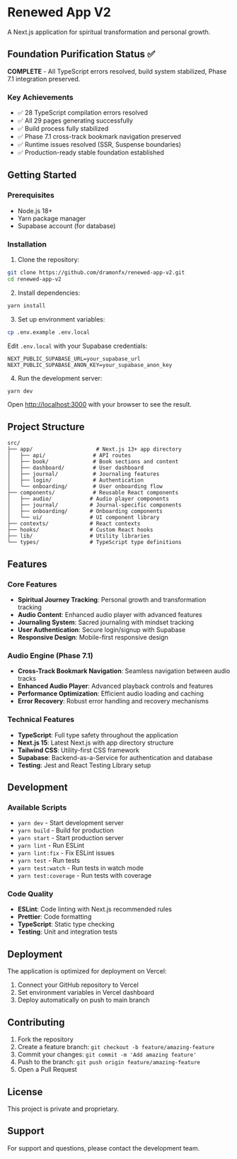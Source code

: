 # Renewed App V2

A Next.js application for spiritual transformation and personal growth.

## Foundation Purification Status ✅

**COMPLETE** - All TypeScript errors resolved, build system stabilized, Phase 7.1 integration preserved.

### Key Achievements
- ✅ 28 TypeScript compilation errors resolved
- ✅ All 29 pages generating successfully
- ✅ Build process fully stabilized
- ✅ Phase 7.1 cross-track bookmark navigation preserved
- ✅ Runtime issues resolved (SSR, Suspense boundaries)
- ✅ Production-ready stable foundation established

## Getting Started

### Prerequisites
- Node.js 18+ 
- Yarn package manager
- Supabase account (for database)

### Installation

1. Clone the repository:
```bash
git clone https://github.com/dramonfx/renewed-app-v2.git
cd renewed-app-v2
```

2. Install dependencies:
```bash
yarn install
```

3. Set up environment variables:
```bash
cp .env.example .env.local
```

Edit `.env.local` with your Supabase credentials:
```
NEXT_PUBLIC_SUPABASE_URL=your_supabase_url
NEXT_PUBLIC_SUPABASE_ANON_KEY=your_supabase_anon_key
```

4. Run the development server:
```bash
yarn dev
```

Open [http://localhost:3000](http://localhost:3000) with your browser to see the result.

## Project Structure

```
src/
├── app/                    # Next.js 13+ app directory
│   ├── api/               # API routes
│   ├── book/              # Book sections and content
│   ├── dashboard/         # User dashboard
│   ├── journal/           # Journaling features
│   ├── login/             # Authentication
│   └── onboarding/        # User onboarding flow
├── components/            # Reusable React components
│   ├── audio/            # Audio player components
│   ├── journal/          # Journal-specific components
│   ├── onboarding/       # Onboarding components
│   └── ui/               # UI component library
├── contexts/             # React contexts
├── hooks/                # Custom React hooks
├── lib/                  # Utility libraries
└── types/                # TypeScript type definitions
```

## Features

### Core Features
- **Spiritual Journey Tracking**: Personal growth and transformation tracking
- **Audio Content**: Enhanced audio player with advanced features
- **Journaling System**: Sacred journaling with mindset tracking
- **User Authentication**: Secure login/signup with Supabase
- **Responsive Design**: Mobile-first responsive design

### Audio Engine (Phase 7.1)
- **Cross-Track Bookmark Navigation**: Seamless navigation between audio tracks
- **Enhanced Audio Player**: Advanced playback controls and features
- **Performance Optimization**: Efficient audio loading and caching
- **Error Recovery**: Robust error handling and recovery mechanisms

### Technical Features
- **TypeScript**: Full type safety throughout the application
- **Next.js 15**: Latest Next.js with app directory structure
- **Tailwind CSS**: Utility-first CSS framework
- **Supabase**: Backend-as-a-Service for authentication and database
- **Testing**: Jest and React Testing Library setup

## Development

### Available Scripts

- `yarn dev` - Start development server
- `yarn build` - Build for production
- `yarn start` - Start production server
- `yarn lint` - Run ESLint
- `yarn lint:fix` - Fix ESLint issues
- `yarn test` - Run tests
- `yarn test:watch` - Run tests in watch mode
- `yarn test:coverage` - Run tests with coverage

### Code Quality

- **ESLint**: Code linting with Next.js recommended rules
- **Prettier**: Code formatting
- **TypeScript**: Static type checking
- **Testing**: Unit and integration tests

## Deployment

The application is optimized for deployment on Vercel:

1. Connect your GitHub repository to Vercel
2. Set environment variables in Vercel dashboard
3. Deploy automatically on push to main branch

## Contributing

1. Fork the repository
2. Create a feature branch: `git checkout -b feature/amazing-feature`
3. Commit your changes: `git commit -m 'Add amazing feature'`
4. Push to the branch: `git push origin feature/amazing-feature`
5. Open a Pull Request

## License

This project is private and proprietary.

## Support

For support and questions, please contact the development team.
